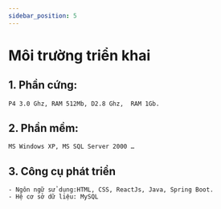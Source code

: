 ```yaml
---
sidebar_position: 5
---
```


# Môi trường triển khai

## 1. Phần cứng: 
    P4 3.0 Ghz, RAM 512Mb, D2.8 Ghz,  RAM 1Gb.
## 2. Phần mềm: 
    MS Windows XP, MS SQL Server 2000 …
## 3. Công cụ phát triển
	- Ngôn ngữ sử dụng:HTML, CSS, ReactJs, Java, Spring Boot.
	- Hệ cơ sở dữ liệu: MySQL
